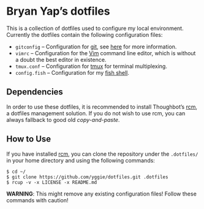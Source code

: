 # Bryan Yap’s dotfiles

This is a collection of dotfiles used to configure my local environment.
Currently the dotfiles contain the following configuration files:

* `gitconfig` – Configuration for [git](http://git-scm.com/), see
  [here](http://git-scm.com/book/en/v2/Customizing-Git-Git-Configuration) for
  more information.
* `vimrc` – Configuration for the [Vim](http://www.vim.org/) command line
  editor, which is without a doubt the best editor in existence.
* `tmux.conf` – Configuration for [tmux](http://tmux.sourceforge.net/) for
  terminal multiplexing.
* `config.fish` – Configuration for my [fish shell](http://fishshell.com/).

## Dependencies

In order to use these dotfiles, it is recommended to install Thoughbot’s
[rcm](https://github.com/thoughtbot/rcm), a dotfiles management solution. If you
do not wish to use rcm, you can always fallback to good old *copy-and-paste*.

## How to Use

If you have installed [rcm](https://github.com/thoughtbot/rcm), you can clone
the repository under the `.dotfiles/` in your home directory and using the
following commands:

```
$ cd ~/
$ git clone https://github.com/yggie/dotfiles.git .dotfiles
$ rcup -v -x LICENSE -x README.md
```

**WARNING**: This might remove any existing configuration files! Follow these
commands with caution!
